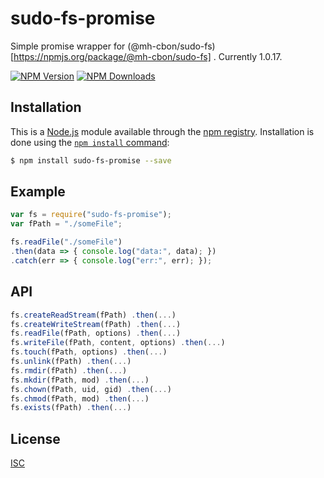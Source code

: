 # sudo-fs-promise

Simple promise wrapper for (@mh-cbon/sudo-fs)[https://npmjs.org/package/@mh-cbon/sudo-fs] . Currently 1.0.17.

[![NPM Version][npm-image]][npm-url]
[![NPM Downloads][downloads-image]][downloads-url]

## Installation

This is a [Node.js](https://nodejs.org/en/) module available through the
[npm registry](https://www.npmjs.com/). Installation is done using the
[`npm install` command](https://docs.npmjs.com/getting-started/installing-npm-packages-locally):

```sh
$ npm install sudo-fs-promise --save
```

## Example

```js
var fs = require("sudo-fs-promise");
var fPath = "./someFile";

fs.readFile("./someFile")
.then(data => { console.log("data:", data); })
.catch(err => { console.log("err:", err); });

```

## API

```js
fs.createReadStream(fPath) .then(...)
fs.createWriteStream(fPath) .then(...)
fs.readFile(fPath, options) .then(...)
fs.writeFile(fPath, content, options) .then(...)
fs.touch(fPath, options) .then(...)
fs.unlink(fPath) .then(...)
fs.rmdir(fPath) .then(...)
fs.mkdir(fPath, mod) .then(...)
fs.chown(fPath, uid, gid) .then(...)
fs.chmod(fPath, mod) .then(...)
fs.exists(fPath) .then(...)
```

## License

[ISC](LICENSE)

[npm-image]: https://img.shields.io/npm/v/sudo-fs-promise.svg
[npm-url]: https://npmjs.org/package/sudo-fs-promise 
[downloads-image]: https://img.shields.io/npm/dm/sudo-fs-promise.svg
[downloads-url]: https://npmjs.org/package/sudo-fs-promise
